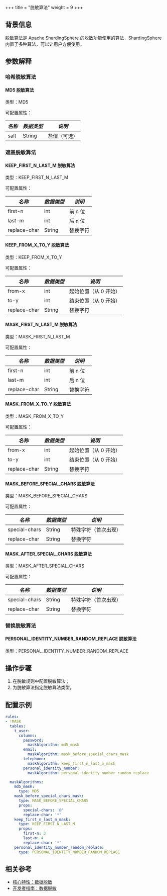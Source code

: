 +++
title = "脱敏算法"
weight = 9
+++

## 背景信息

脱敏算法是 Apache ShardingSphere 的脱敏功能使用的算法，ShardingSphere 内置了多种算法，可以让用户方便使用。

## 参数解释

### 哈希脱敏算法

#### MD5 脱敏算法

类型：MD5

可配置属性：

| *名称*   | *数据类型* | *说明*  |
|--------| --------- |-------|
| salt   | String    | 盐值（可选）|

### 遮盖脱敏算法

#### KEEP_FIRST_N_LAST_M 脱敏算法

类型：KEEP_FIRST_N_LAST_M

可配置属性：

| *名称*         | *数据类型* | *说明*  |
|--------------|--------|-------|
| first-n      | int    | 前 n 位 |
| last-m       | int    | 后 n 位 |
| replace-char | String | 替换字符  |

#### KEEP_FROM_X_TO_Y 脱敏算法

类型：KEEP_FROM_X_TO_Y

可配置属性：

| *名称*         | *数据类型* | *说明*           |
|--------------|--------|----------------|
| from-x       | int    | 起始位置（从 0 开始）   |
| to-y         | int    | 结束位置（从 0 开始）   |
| replace-char | String | 替换字符           |

#### MASK_FIRST_N_LAST_M 脱敏算法

类型：MASK_FIRST_N_LAST_M

可配置属性：

| *名称*         | *数据类型* | *说明*           |
|--------------|--------|----------------|
| first-n      | int    | 前 n 位 |
| last-m       | int    | 后 n 位 |
| replace-char | String | 替换字符  |

#### MASK_FROM_X_TO_Y 脱敏算法

类型：MASK_FROM_X_TO_Y

可配置属性：

| *名称*         | *数据类型* | *说明*           |
|--------------|--------|----------------|
| from-x       | int    | 起始位置（从 0 开始）   |
| to-y         | int    | 结束位置（从 0 开始）   |
| replace-char | String | 替换字符           |

#### MASK_BEFORE_SPECIAL_CHARS 脱敏算法

类型：MASK_BEFORE_SPECIAL_CHARS

可配置属性：

| *名称*         | *数据类型* | *说明*         |
|--------------|--------|--------------|
| special-chars       | String | 特殊字符（首次出现）   |
| replace-char | String | 替换字符         |

#### MASK_AFTER_SPECIAL_CHARS 脱敏算法

类型：MASK_AFTER_SPECIAL_CHARS

可配置属性：

| *名称*         | *数据类型* | *说明*         |
|--------------|--------|--------------|
| special-chars       | String | 特殊字符（首次出现）   |
| replace-char | String | 替换字符         |

### 替换脱敏算法

#### PERSONAL_IDENTITY_NUMBER_RANDOM_REPLACE 脱敏算法

类型：PERSONAL_IDENTITY_NUMBER_RANDOM_REPLACE

## 操作步骤
1. 在脱敏规则中配置脱敏算法；
2. 为脱敏算法指定脱敏算法类型。

## 配置示例
```yaml
rules:
- !MASK
  tables:
    t_user:
      columns:
        password:
          maskAlgorithm: md5_mask
        email:
          maskAlgorithm: mask_before_special_chars_mask
        telephone:
          maskAlgorithm: keep_first_n_last_m_mask
        personal_identity_number:
          maskAlgorithm: personal_identity_number_random_replace

  maskAlgorithms:
    md5_mask:
      type: MD5
    mask_before_special_chars_mask:
      type: MASK_BEFORE_SPECIAL_CHARS
      props:
        special-chars: '@'
        replace-char: '*'
    keep_first_n_last_m_mask:
      type: KEEP_FIRST_N_LAST_M
      props:
        first-n: 3
        last-m: 4
        replace-char: '*'
    personal_identity_number_random_replace:
      type: PERSONAL_IDENTITY_NUMBER_RANDOM_REPLACE
```

## 相关参考
- [核心特性：数据脱敏](/cn/features/mask/)
- [开发者指南：数据脱敏](/cn/dev-manual/mask/)
